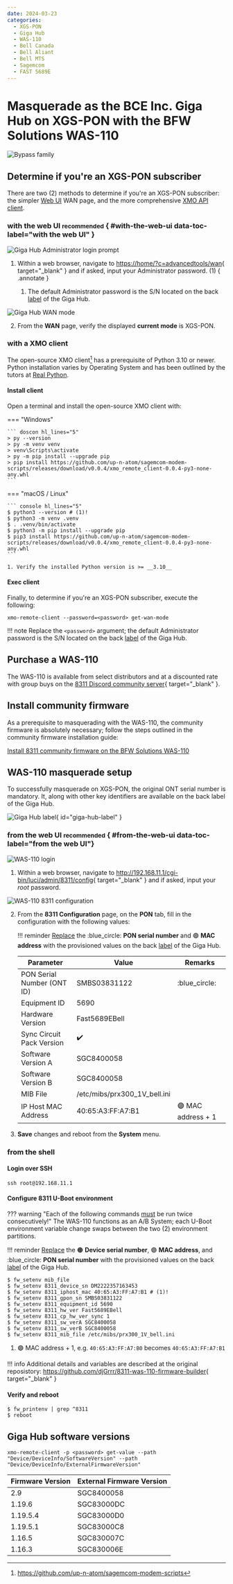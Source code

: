 ```yaml
---
date: 2024-03-23
categories:
  - XGS-PON
  - Giga Hub
  - WAS-110
  - Bell Canada
  - Bell Aliant
  - Bell MTS
  - Sagemcom
  - FAST 5689E
---
```


# Masquerade as the BCE Inc. Giga Hub on XGS-PON with the BFW Solutions WAS-110

![Bypass family](masquerade-as-the-bce-inc-giga-hub-on-xgs-pon-with-the-bfw-solutions-was-110/bypass_giga_hub.webp)

<!-- more -->
<!-- nocont -->

## Determine if you're an XGS-PON subscriber

There are two (2) methods to determine if you're an XGS-PON subscriber: the simpler [Web UI](#with-web-ui) WAN page, 
and the more comprehensive [XMO API client](#with-xmo-client). 

### with the web UI <small>recommended</small> { #with-the-web-ui data-toc-label="with the web UI" }

![Giga Hub Administrator login prompt](masquerade-as-the-bce-inc-giga-hub-on-xgs-pon-with-the-bfw-solutions-was-110/giga_hub_login.webp)

1. Within a web browser, navigate to
   <https://home/?c=advancedtools/wan>{ target="_blank" }
   and if asked, input your Administrator password. (1)
   { .annotate }

    1. The default Administrator password is the S/N located on the back [label] of the Giga Hub.

![Giga Hub WAN mode](masquerade-as-the-bce-inc-giga-hub-on-xgs-pon-with-the-bfw-solutions-was-110/giga_hub_wan_mode.webp)

2. From the __WAN__ page, verify the displayed __current mode__ is XGS-PON.

### with a XMO client

The open-source XMO client[^1] has a prerequisite of Python 3.10 or newer.
Python installation varies by Operating System and has been outlined by the tutors at 
[Real Python](https://realpython.com/installing-python).

<h4>Install client</h4>

Open a terminal and install the open-source XMO client with:

=== "Windows"

    ``` doscon hl_lines="5"
    > py --version
    > py -m venv venv
    > venv\Scripts\activate
    > py -m pip install --upgrade pip 
    > pip install https://github.com/up-n-atom/sagemcom-modem-scripts/releases/download/v0.0.4/xmo_remote_client-0.0.4-py3-none-any.whl
    ```

=== "macOS / Linux"

    ``` console hl_lines="5"
    $ python3 --version # (1)!
    $ python3 -m venv .venv
    $ . .venv/bin/activate
    $ python3 -m pip install --upgrade pip
    $ pip3 install https://github.com/up-n-atom/sagemcom-modem-scripts/releases/download/v0.0.4/xmo_remote_client-0.0.4-py3-none-any.whl
    ```

    1. Verify the installed Python version is >= __3.10__

<h4>Exec client</h4>

Finally, to determine if you're an XGS-PON subscriber, execute the following:

```
xmo-remote-client --password=<password> get-wan-mode
```

!!! note
    Replace the `<password>` argument; the default Administrator password is the S/N located on the back [label] of the 
    Giga Hub.

## Purchase a WAS-110

The WAS-110 is available from select distributors and at a discounted rate with group buys on the 
[8311 Discord community server](https://discord.com/servers/8311-886329492438671420){ target="_blank" }.

## Install community firmware

As a prerequisite to masquerading with the WAS-110, the community firmware is absolutely necessary; follow the steps 
outlined in the community firmware installation guide:

[Install 8311 community firmware on the BFW Solutions WAS-110](install-8311-community-firmware-on-the-bfw-solutions-was-110.md)

## WAS-110 masquerade setup

To successfully masquerade on XGS-PON, the original ONT serial number is mandatory. It, along with other key 
identifiers are available on the back label of the Giga Hub.

![Giga Hub label](masquerade-as-the-bce-inc-giga-hub-on-xgs-pon-with-the-bfw-solutions-was-110/giga_hub_label.webp){ id="giga-hub-label" }

### from the web UI <small>recommended</small> { #from-the-web-ui data-toc-label="from the web UI"}
<!--{ #with-luci data-toc-label="with web UI" }-->

![WAS-110 login](masquerade-as-the-bce-inc-home-hub-4000-on-xgs-pon-with-the-bfw-solutions-was-110/was_110_luci_login.webp)

1. Within a web browser, navigate to 
   <http://192.168.11.1/cgi-bin/luci/admin/8311/config>{ target="_blank" } 
   and if asked, input your <em>root</em> password.

![WAS-110 8311 configuration](masquerade-as-the-bce-inc-home-hub-4000-on-xgs-pon-with-the-bfw-solutions-was-110/was_110_luci_config.webp)

2. From the __8311 Configuration__ page, on the __PON__ tab, fill in the configuration with the following values:

    !!! reminder 
        <ins>Replace</ins> the :blue_circle: __PON serial number__ and :purple_circle: __MAC address__ with the 
        provisioned values on the back [label] of the Giga Hub.

    | Parameter                  | Value                             | Remarks                         |
    | -------------------------- | --------------------------------- | ------------------------------- |
    | PON Serial Number (ONT ID) | SMBS03831122                      | :blue_circle:                   |
    | Equipment ID               | 5690                              |                                 |
    | Hardware Version           | Fast5689EBell                     |                                 |
    | Sync Circuit Pack Version  | :heavy_check_mark:                |                                 |
    | Software Version A         | SGC8400058                        |                                 |
    | Software Version B         | SGC8400058                        |                                 |
    | MIB File                   | /etc/mibs/prx300_1V_bell.ini      |                                 |
    | IP Host MAC Address        | 40:65:A3:FF:A7:B1                 | :purple_circle: MAC address + 1 |

3. __Save__ changes and reboot from the __System__ menu.

### from the shell

<h4>Login over SSH</h4>

```
ssh root@192.168.11.1
```

<h4>Configure 8311 U-Boot environment</h4>

??? warning "Each of the following commands <ins>must</ins> be run twice consecutively!" 
    The WAS-110 functions as an A/B System; each U-Boot environment variable change swaps between the two (2) 
    environment partitions.

!!! reminder 
    <ins>Replace</ins> the :orange_circle: __Device serial number__, :purple_circle: __MAC address__, and 
    :blue_circle: __PON serial number__ with the provisioned values on the back [label] of the Giga Hub.

``` console hl_lines="2-4 8-9"
$ fw_setenv mib_file
$ fw_setenv 8311_device_sn DM2222357163453
$ fw_setenv 8311_iphost_mac 40:65:A3:FF:A7:B1 # (1)!
$ fw_setenv 8311_gpon_sn SMBS03831122
$ fw_setenv 8311_equipment_id 5690
$ fw_setenv 8311_hw_ver Fast5689EBell
$ fw_setenv 8311_cp_hw_ver_sync 1
$ fw_setenv 8311_sw_verA SGC8400058
$ fw_setenv 8311_sw_verB SGC8400058
$ fw_setenv 8311_mib_file /etc/mibs/prx300_1V_bell.ini 
```

1. :purple_circle: MAC address + 1, e.g. 
   `40:65:A3:FF:A7:B0` becomes `40:65:A3:FF:A7:B1`

!!! info
    Additional details and variables are described at the original reposistory: 
    <https://github.com/djGrrr/8311-was-110-firmware-builder>{ target="_blank" }

<h4>Verify and reboot</h4>

``` console
$ fw_printenv | grep ^8311
$ reboot
```

## Giga Hub software versions

```
xmo-remote-client -p <password> get-value --path "Device/DeviceInfo/SoftwareVersion" --path "Device/DeviceInfo/ExternalFirmwareVersion"
```

| Firmware Version | External Firmware Version |
| ---------------- | ------------------------- |
| 2.9              | SGC8400058                |
| 1.19.6           | SGC83000DC                |
| 1.19.5.4         | SGC83000D0                |
| 1.19.5.1         | SGC83000C8                |
| 1.16.5           | SGC830007C                |
| 1.16.3           | SGC830006E                |

  [label]: #giga-hub-label

[^1]: <https://github.com/up-n-atom/sagemcom-modem-scripts>
